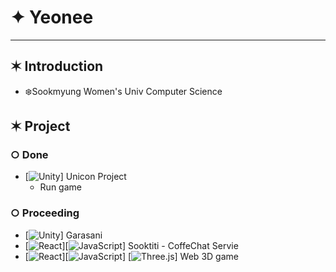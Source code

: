 # ✦ Yeonee
* * *   
✶ Introduction
------------
* ❄️Sookmyung Women's Univ Computer Science
  
✶ Project
------------
### ○ Done
* [![Unity](https://img.shields.io/badge/Unity-100000?style=for-the-badge&logo=unity&logoColor=white)] Unicon Project
  - Run game 
### ○ Proceeding
* [![Unity](https://img.shields.io/badge/Unity-100000?style=for-the-badge&logo=unity&logoColor=white)] Garasani
* [![React](https://img.shields.io/badge/React-20232A?style=for-the-badge&logo=react&logoColor=61DAFB)][![JavaScript](https://img.shields.io/badge/JavaScript-F7DF1E?style=for-the-badge&logo=JavaScript&logoColor=white)] Sooktiti - CoffeChat Servie
* [![React](https://img.shields.io/badge/React-20232A?style=for-the-badge&logo=react&logoColor=61DAFB)][![JavaScript](https://img.shields.io/badge/JavaScript-F7DF1E?style=for-the-badge&logo=JavaScript&logoColor=white)] [![Three.js](https://img.shields.io/badge/Three.js-0071C5?style=for-the-badge&logo=JavaScript&logoColor=white)] Web 3D game 

<!--
**y-eonee/y-eonee** is a ✨ _special_ ✨ repository because its `README.md` (this file) appears on your GitHub profile.

Here are some ideas to get you started:

- 🔭 I’m currently working on ...
- 🌱 I’m currently learning ...
- 👯 I’m looking to collaborate on ...
- 🤔 I’m looking for help with ...
- 💬 Ask me about ...
- 📫 How to reach me: ...
- 😄 Pronouns: ...
- ⚡ Fun fact: ...
-->
